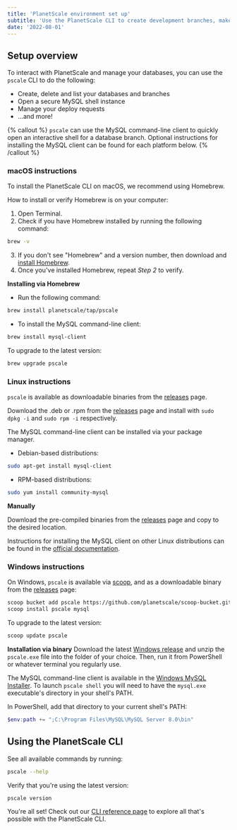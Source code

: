 ```yaml
---
title: 'PlanetScale environment set up'
subtitle: 'Use the PlanetScale CLI to create development branches, make non-blocking schema changes, and open deploy requests directly from your terminal.'
date: '2022-08-01'
---
```


## Setup overview

To interact with PlanetScale and manage your databases, you can use the `pscale` CLI to do the following:

- Create, delete and list your databases and branches
- Open a secure MySQL shell instance
- Manage your deploy requests
- ...and more!

{% callout %}
`pscale` can use the MySQL command-line client to quickly open an interactive shell for a database branch. Optional
instructions for installing the MySQL client can be found for each platform below.
{% /callout %}

### macOS instructions

To install the PlanetScale CLI on macOS, we recommend using Homebrew.

How to install or verify Homebrew is on your computer:

1. Open Terminal.
2. Check if you have Homebrew installed by running the following command:

```bash
brew -v
```

3. If you don't see "Homebrew" and a version number, then download and [install Homebrew](https://brew.sh/).
4. Once you've installed Homebrew, repeat _Step 2_ to verify.

**Installing via Homebrew**

- Run the following command:

```bash
brew install planetscale/tap/pscale
```

- To install the MySQL command-line client:

```bash
brew install mysql-client
```

To upgrade to the latest version:

```bash
brew upgrade pscale
```

### Linux instructions

`pscale` is available as downloadable binaries from the [releases](https://github.com/planetscale/cli/releases/latest) page.

Download the .deb or .rpm from the [releases](https://github.com/planetscale/cli/releases/latest) page and install with `sudo dpkg -i` and `sudo rpm -i` respectively.

The MySQL command-line client can be installed via your package manager.

- Debian-based distributions:

```bash
sudo apt-get install mysql-client
```

- RPM-based distributions:

```bash
sudo yum install community-mysql
```

**Manually**

Download the pre-compiled binaries from the [releases](https://github.com/planetscale/cli/releases/latest) page and copy to the desired location.

Instructions for installing the MySQL client on other Linux distributions can be found in the [official documentation](https://dev.mysql.com/doc/refman/8.0/en/linux-installation.html).

### Windows instructions

On Windows, `pscale` is available via [scoop](https://scoop.sh/), and as a downloadable binary from the [releases](https://github.com/planetscale/cli/releases/latest) page:

```bash
scoop bucket add pscale https://github.com/planetscale/scoop-bucket.git
scoop install pscale mysql
```

To upgrade to the latest version:

```bash
scoop update pscale
```

**Installation via binary**
Download the latest [Windows release](https://github.com/planetscale/cli/releases/latest) and unzip the `pscale.exe` file into the folder of your choice. Then, run it from PowerShell or whatever terminal you regularly use.

The MySQL command-line client is available in the [Windows MySQL Installer](https://dev.mysql.com/doc/refman/8.0/en/windows-installation.html). To launch `pscale shell` you will need to have the `mysql.exe` executable's directory in your shell's PATH.

In PowerShell, add that directory to your current shell's PATH:

```powershell
$env:path += ";C:\Program Files\MySQL\MySQL Server 8.0\bin"
```

## Using the PlanetScale CLI

See all available commands by running:

```bash
pscale --help
```

Verify that you're using the latest version:

```bash
pscale version
```

You're all set! Check out our [CLI reference page](/docs/reference/planetscale-cli) to explore all that's possible with the PlanetScale CLI.
